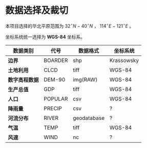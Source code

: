 # 数据选择及裁切

本项目选择的华北平原范围为 $32^\circ N - 40^\circ N$ ， $114^\circ E - 121^\circ E$ 。

坐标系统统一选择为 **WGS-84** 坐标系。

| **数据类别**   | **代号**  | **数据格式**    | **坐标系统** |
|------------|---------|-------------|----------|
| **边界**     | BOARDER | shp         | Krassowsky |
| **土地利用**   | CLCD    | tiff        | WGS-84   |
| **数字高程数据** | DEM-90  | img(RAW)    | WGS-84   |
| **生产总值**   | GDP     | tiff        | WGS-84   |
| **人口**     | POPULAR | csv         | WGS-84   |
| **降雨量**    | PRECIP  | csv         | ?        |
| **河流分布**   | RIVER   | geodatabase | ?        |
| **气温**     | TEMP    | tiff        | WGS-84   |
| **风速**     | WIND    | nc          | ?        |

